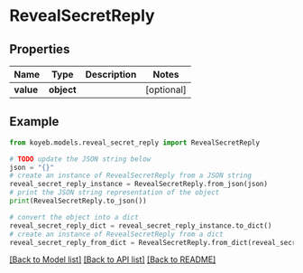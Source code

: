 # RevealSecretReply


## Properties

Name | Type | Description | Notes
------------ | ------------- | ------------- | -------------
**value** | **object** |  | [optional] 

## Example

```python
from koyeb.models.reveal_secret_reply import RevealSecretReply

# TODO update the JSON string below
json = "{}"
# create an instance of RevealSecretReply from a JSON string
reveal_secret_reply_instance = RevealSecretReply.from_json(json)
# print the JSON string representation of the object
print(RevealSecretReply.to_json())

# convert the object into a dict
reveal_secret_reply_dict = reveal_secret_reply_instance.to_dict()
# create an instance of RevealSecretReply from a dict
reveal_secret_reply_from_dict = RevealSecretReply.from_dict(reveal_secret_reply_dict)
```
[[Back to Model list]](../README.md#documentation-for-models) [[Back to API list]](../README.md#documentation-for-api-endpoints) [[Back to README]](../README.md)


